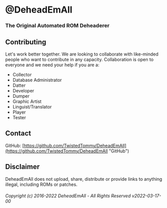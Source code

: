 # @DeheadEmAll
### The Original Automated ROM Deheaderer
## Contributing
Let's work better together. We are looking to collaborate with like-minded people who want to contribute in any capacity. Collaboration is open to everyone and we need your help if you are a:  
- Collector
- Database Administrator
- Datter
- Developer
- Dumper
- Graphic Artist
- Linguist/Translator
- Player
- Tester
## Contact
GitHub: [https://github.com/TwistedTommy/DeheadEmAll](https://github.com/TwistedTommy/DeheadEmAll "GitHub")  
## Disclaimer
DeheadEmAll does not upload, share, distribute or provide links to anything illegal, including ROMs or patches.
###### Copyright (c) 2016-2022 DeheadEmAll - All Rights Reserved v2022-03-17-00

